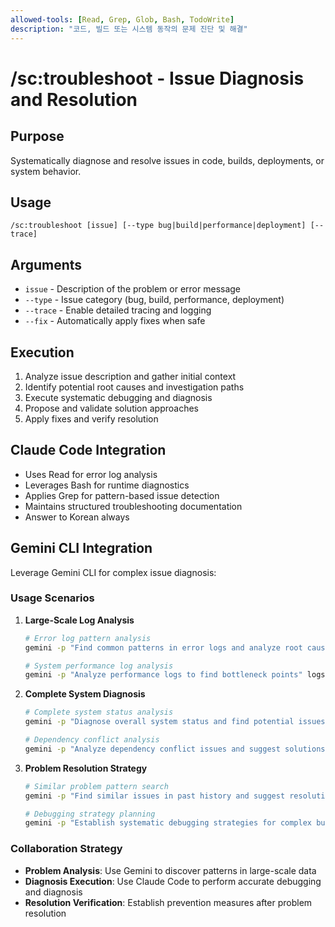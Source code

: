 ```yaml
---
allowed-tools: [Read, Grep, Glob, Bash, TodoWrite]
description: "코드, 빌드 또는 시스템 동작의 문제 진단 및 해결"
---
```


# /sc:troubleshoot - Issue Diagnosis and Resolution

## Purpose
Systematically diagnose and resolve issues in code, builds, deployments, or system behavior.

## Usage
```
/sc:troubleshoot [issue] [--type bug|build|performance|deployment] [--trace]
```

## Arguments
- `issue` - Description of the problem or error message
- `--type` - Issue category (bug, build, performance, deployment)
- `--trace` - Enable detailed tracing and logging
- `--fix` - Automatically apply fixes when safe

## Execution
1. Analyze issue description and gather initial context
2. Identify potential root causes and investigation paths
3. Execute systematic debugging and diagnosis
4. Propose and validate solution approaches
5. Apply fixes and verify resolution

## Claude Code Integration
- Uses Read for error log analysis
- Leverages Bash for runtime diagnostics
- Applies Grep for pattern-based issue detection
- Maintains structured troubleshooting documentation
- Answer to Korean always

## Gemini CLI Integration
Leverage Gemini CLI for complex issue diagnosis:

### Usage Scenarios
1. **Large-Scale Log Analysis**
   ```bash
   # Error log pattern analysis
   gemini -p "Find common patterns in error logs and analyze root causes" logs/error.log
   
   # System performance log analysis
   gemini -p "Analyze performance logs to find bottleneck points" logs/performance.log
   ```

2. **Complete System Diagnosis**
   ```bash
   # Complete system status analysis
   gemini -p "Diagnose overall system status and find potential issues" . --include "*.log,*.json,config/*"
   
   # Dependency conflict analysis
   gemini -p "Analyze dependency conflict issues and suggest solutions" package*.json
   ```

3. **Problem Resolution Strategy**
   ```bash
   # Similar problem pattern search
   gemini -p "Find similar issues in past history and suggest resolution strategies" issues/
   
   # Debugging strategy planning
   gemini -p "Establish systematic debugging strategies for complex bugs"
   ```

### Collaboration Strategy
- **Problem Analysis**: Use Gemini to discover patterns in large-scale data
- **Diagnosis Execution**: Use Claude Code to perform accurate debugging and diagnosis
- **Resolution Verification**: Establish prevention measures after problem resolution